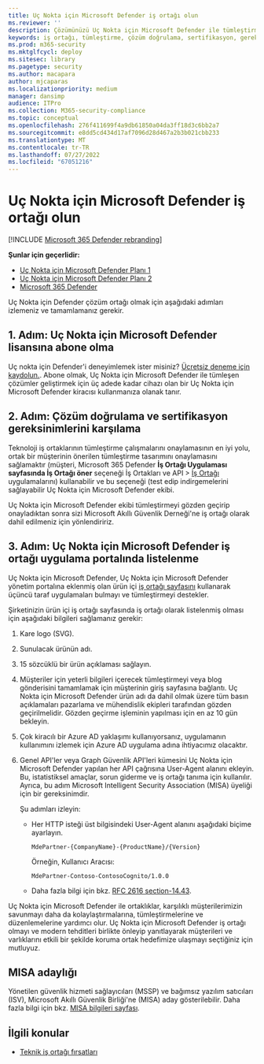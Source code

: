 ```yaml
---
title: Uç Nokta için Microsoft Defender iş ortağı olun
ms.reviewer: ''
description: Çözümünüzü Uç Nokta için Microsoft Defender ile tümleştirme ve iş ortağı olma adımlarını ve gereksinimlerini öğrenin
keywords: iş ortağı, tümleştirme, çözüm doğrulama, sertifikasyon, gereksinimler, üye, misa, uygulama portalı
ms.prod: m365-security
ms.mktglfcycl: deploy
ms.sitesec: library
ms.pagetype: security
ms.author: macapara
author: mjcaparas
ms.localizationpriority: medium
manager: dansimp
audience: ITPro
ms.collection: M365-security-compliance
ms.topic: conceptual
ms.openlocfilehash: 276f411699f4a9db61850a04da3ff18d3c6bb2a7
ms.sourcegitcommit: e8dd5cd434d17af7096d28d467a2b3b021cbb233
ms.translationtype: MT
ms.contentlocale: tr-TR
ms.lasthandoff: 07/27/2022
ms.locfileid: "67051216"
---
```

# <a name="become-a-microsoft-defender-for-endpoint-partner"></a>Uç Nokta için Microsoft Defender iş ortağı olun

[!INCLUDE [Microsoft 365 Defender rebranding](../../includes/microsoft-defender.md)]

**Şunlar için geçerlidir:**
- [Uç Nokta için Microsoft Defender Planı 1](https://go.microsoft.com/fwlink/p/?linkid=2154037)
- [Uç Nokta için Microsoft Defender Planı 2](https://go.microsoft.com/fwlink/p/?linkid=2154037)
- [Microsoft 365 Defender](https://go.microsoft.com/fwlink/?linkid=2118804)


Uç Nokta için Defender çözüm ortağı olmak için aşağıdaki adımları izlemeniz ve tamamlamanız gerekir.

## <a name="step-1-subscribe-to-a-microsoft-defender-for-endpoint-license"></a>1. Adım: Uç Nokta için Microsoft Defender lisansına abone olma

Uç nokta için Defender'i deneyimlemek ister misiniz? [Ücretsiz deneme için kaydolun.](https://signup.microsoft.com/create-account/signup?products=7f379fee-c4f9-4278-b0a1-e4c8c2fcdf7e&ru=https://aka.ms/MDEp2OpenTrial?ocid=docs-wdatp-exposedapis-abovefoldlink). Abone olmak, Uç Nokta için Microsoft Defender ile tümleşen çözümler geliştirmek için üç adede kadar cihazı olan bir Uç Nokta için Microsoft Defender kiracısı kullanmanıza olanak tanır.

## <a name="step-2-fulfill-the-solution-validation-and-certification-requirements"></a>2. Adım: Çözüm doğrulama ve sertifikasyon gereksinimlerini karşılama

Teknoloji iş ortaklarının tümleştirme çalışmalarını onaylamasının en iyi yolu, ortak bir müşterinin önerilen tümleştirme tasarımını onaylamasını sağlamaktır (müşteri, Microsoft 365 Defender **İş Ortağı Uygulaması sayfasında İş Ortağı öner** seçeneği İş Ortakları ve API > [İş Ortağı](https://security.microsoft.com/interoperability/partnersapps) uygulamalarını\) kullanabilir ve bu seçeneği \(test edip indirgemelerini sağlayabilir Uç Nokta için Microsoft Defender ekibi.

Uç Nokta için Microsoft Defender ekibi tümleştirmeyi gözden geçirip onayladıktan sonra sizi Microsoft Akıllı Güvenlik Derneği'ne iş ortağı olarak dahil edilmeniz için yönlendiririz.

## <a name="step-3-get-listed-in-the-microsoft-defender-for-endpoint-partner-application-portal"></a>3. Adım: Uç Nokta için Microsoft Defender iş ortağı uygulama portalında listelenme

Uç Nokta için Microsoft Defender, Uç Nokta için Microsoft Defender yönetim portalına eklenmiş olan ürün içi [iş ortağı sayfasını](partner-applications.md) kullanarak üçüncü taraf uygulamaları bulmayı ve tümleştirmeyi destekler.

Şirketinizin ürün içi iş ortağı sayfasında iş ortağı olarak listelenmiş olması için aşağıdaki bilgileri sağlamanız gerekir:

1. Kare logo (SVG).
2. Sunulacak ürünün adı.
3. 15 sözcüklü bir ürün açıklaması sağlayın.
4. Müşteriler için yeterli bilgileri içerecek tümleştirmeyi veya blog gönderisini tamamlamak için müşterinin giriş sayfasına bağlantı. Uç Nokta için Microsoft Defender ürün adı da dahil olmak üzere tüm basın açıklamaları pazarlama ve mühendislik ekipleri tarafından gözden geçirilmelidir. Gözden geçirme işleminin yapılması için en az 10 gün bekleyin.
5. Çok kiracılı bir Azure AD yaklaşımı kullanıyorsanız, uygulamanın kullanımını izlemek için Azure AD uygulama adına ihtiyacımız olacaktır.
6. Genel API'ler veya Graph Güvenlik API'leri kümesini Uç Nokta için Microsoft Defender yapılan her API çağrısına User-Agent alanını ekleyin. Bu, istatistiksel amaçlar, sorun giderme ve iş ortağı tanıma için kullanılır. Ayrıca, bu adım Microsoft Intelligent Security Association (MISA) üyeliği için bir gereksinimdir.

   Şu adımları izleyin:

   - Her HTTP isteği üst bilgisindeki User-Agent alanını aşağıdaki biçime ayarlayın.

     ```http
     MdePartner-{CompanyName}-{ProductName}/{Version}
     ```

     Örneğin, Kullanıcı Aracısı:

     ```http
     MdePartner-Contoso-ContosoCognito/1.0.0
     ```

   - Daha fazla bilgi için bkz. [RFC 2616 section-14.43](https://tools.ietf.org/html/rfc2616#section-14.43).

Uç Nokta için Microsoft Defender ile ortaklıklar, karşılıklı müşterilerimizin savunmayı daha da kolaylaştırmalarına, tümleştirmelerine ve düzenlemelerine yardımcı olur. Uç Nokta için Microsoft Defender iş ortağı olmayı ve modern tehditleri birlikte önleyip yanıtlayarak müşterileri ve varlıklarını etkili bir şekilde koruma ortak hedefimize ulaşmayı seçtiğiniz için mutluyuz.

## <a name="misa-nomination"></a>MISA adaylığı 
Yönetilen güvenlik hizmeti sağlayıcıları (MSSP) ve bağımsız yazılım satıcıları (ISV), Microsoft Akıllı Güvenlik Birliği'ne (MISA) aday gösterilebilir. Daha fazla bilgi için bkz. [MISA bilgileri sayfası](https://www.microsoft.com/security/business/intelligent-security-association).


## <a name="related-topics"></a>İlgili konular

- [Teknik iş ortağı fırsatları](partner-integration.md)
